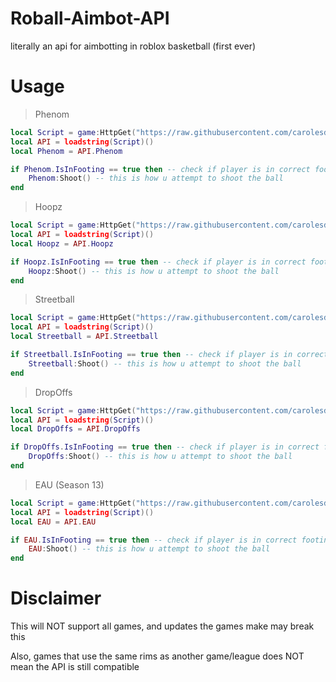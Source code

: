 # Roball-Aimbot-API
literally an api for aimbotting in roblox basketball (first ever)

# Usage

> Phenom
```lua
local Script = game:HttpGet("https://raw.githubusercontent.com/carolesdaughter/Roball-Aimbot-API/main/API.lua")
local API = loadstring(Script)()
local Phenom = API.Phenom

if Phenom.IsInFooting == true then -- check if player is in correct footing
    Phenom:Shoot() -- this is how u attempt to shoot the ball
end
```
> Hoopz
```lua
local Script = game:HttpGet("https://raw.githubusercontent.com/carolesdaughter/Roball-Aimbot-API/main/API.lua")
local API = loadstring(Script)()
local Hoopz = API.Hoopz

if Hoopz.IsInFooting == true then -- check if player is in correct footing
    Hoopz:Shoot() -- this is how u attempt to shoot the ball
end
```
> Streetball
```lua
local Script = game:HttpGet("https://raw.githubusercontent.com/carolesdaughter/Roball-Aimbot-API/main/API.lua")
local API = loadstring(Script)()
local Streetball = API.Streetball

if Streetball.IsInFooting == true then -- check if player is in correct footing
    Streetball:Shoot() -- this is how u attempt to shoot the ball
end
```
> DropOffs
```lua
local Script = game:HttpGet("https://raw.githubusercontent.com/carolesdaughter/Roball-Aimbot-API/main/API.lua")
local API = loadstring(Script)()
local DropOffs = API.DropOffs

if DropOffs.IsInFooting == true then -- check if player is in correct footing
    DropOffs:Shoot() -- this is how u attempt to shoot the ball
end
```
> EAU (Season 13)
```lua
local Script = game:HttpGet("https://raw.githubusercontent.com/carolesdaughter/Roball-Aimbot-API/main/API.lua")
local API = loadstring(Script)()
local EAU = API.EAU

if EAU.IsInFooting == true then -- check if player is in correct footing
    EAU:Shoot() -- this is how u attempt to shoot the ball
end
```

# Disclaimer

This will NOT support all games, and updates the games make may break this

Also, games that use the same rims as another game/league does NOT mean the API is still compatible
